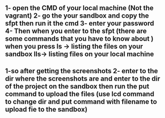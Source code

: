 1- open the CMD of your local machine (Not the vagrant)
2- go the your sandbox and copy the sfpt then run it the cmd
3- enter your password 
4- Then when you enter to the  sfpt 
(there are some commands that you have to know about )
when you press ls -> listing the files on your sandbox 
lls-> listing files on your local machine
-------
1-so after getting the screenshots 
2- enter to the dir where the screenshots are and enter to the dir of the project on the sandbox then run the put command to upload the files (use lcd command to change dir and put command with filename to upload fie to the sandbox)
----------------
